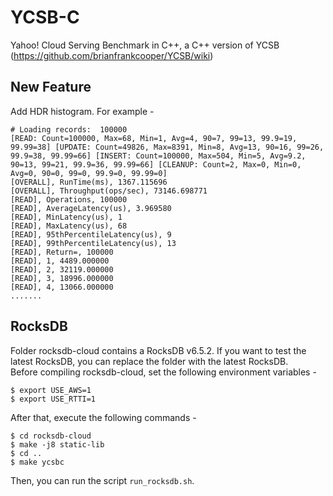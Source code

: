 # YCSB-C

Yahoo! Cloud Serving Benchmark in C++, a C++ version of YCSB (https://github.com/brianfrankcooper/YCSB/wiki)

## New Feature
Add HDR histogram. For example -
```
# Loading records:	100000
[READ: Count=100000, Max=68, Min=1, Avg=4, 90=7, 99=13, 99.9=19, 99.99=38] [UPDATE: Count=49826, Max=8391, Min=8, Avg=13, 90=16, 99=26, 99.9=38, 99.99=66] [INSERT: Count=100000, Max=504, Min=5, Avg=9.2, 90=13, 99=21, 99.9=36, 99.99=66] [CLEANUP: Count=2, Max=0, Min=0, Avg=0, 90=0, 99=0, 99.9=0, 99.99=0] 
[OVERALL], RunTime(ms), 1367.115696
[OVERALL], Throughput(ops/sec), 73146.698771
[READ], Operations, 100000
[READ], AverageLatency(us), 3.969580
[READ], MinLatency(us), 1
[READ], MaxLatency(us), 68
[READ], 95thPercentileLatency(us), 9
[READ], 99thPercentileLatency(us), 13
[READ], Return=, 100000
[READ], 1, 4489.000000
[READ], 2, 32119.000000
[READ], 3, 18996.000000
[READ], 4, 13066.000000
.......
```


## RocksDB
Folder rocksdb-cloud contains a RocksDB v6.5.2. If you want to test the latest RocksDB, you can replace the folder with the latest RocksDB.  
Before compiling rocksdb-cloud, set the following environment variables -
```
$ export USE_AWS=1
$ export USE_RTTI=1
```
After that, execute the following commands -
```
$ cd rocksdb-cloud
$ make -j8 static-lib
$ cd ..
$ make ycsbc
```
Then, you can run the script `run_rocksdb.sh`.